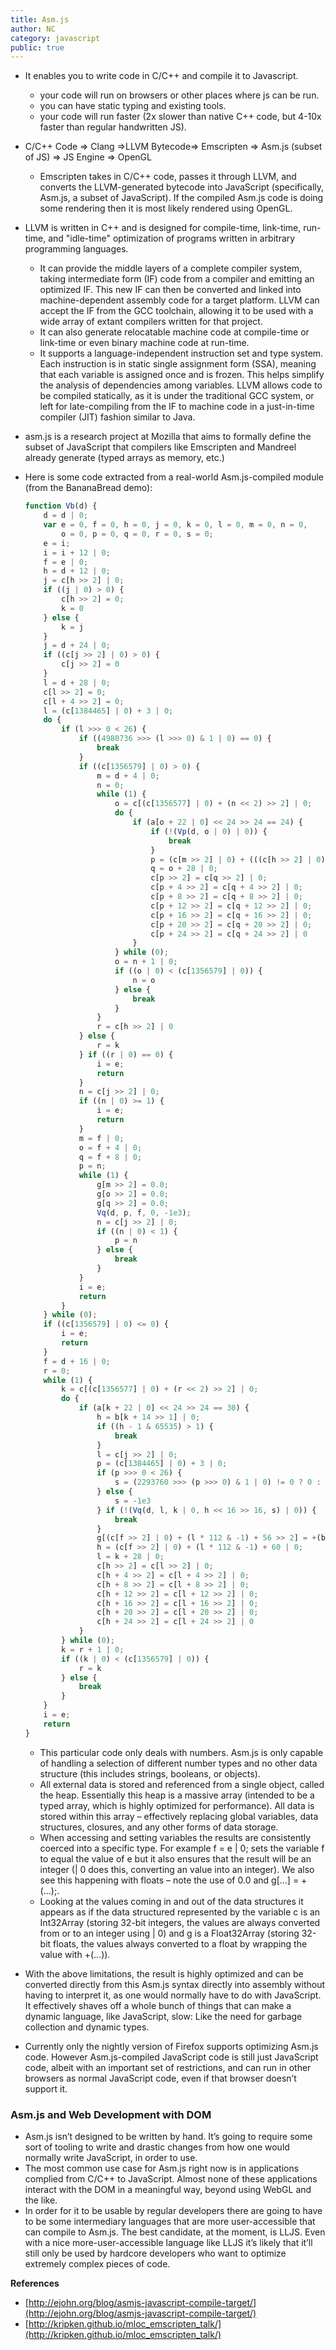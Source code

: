 ```yaml
---
title: Asm.js
author: NC
category: javascript
public: true
---
```



- It enables you to write code in C/C++ and compile it to Javascript.
	- your code will run on browsers or other places where js can be run.
	- you can have static typing and existing tools.
	- your code will run faster (2x slower than native C++ code, but 4-10x faster than regular handwritten JS).

- C/C++ Code   => Clang    =>LLVM Bytecode=>    Emscripten    => Asm.js (subset of JS) =>    JS Engine   => OpenGL
	- Emscripten takes in C/C++ code, passes it through LLVM, and converts the LLVM-generated bytecode into JavaScript (specifically, Asm.js, a subset of JavaScript). If the compiled Asm.js code is doing some rendering then it is most likely rendered using OpenGL.

- LLVM is written in C++ and is designed for compile-time, link-time, run-time, and "idle-time" optimization of programs written in arbitrary programming languages.
	- It can provide the middle layers of a complete compiler system, taking intermediate form (IF) code from a compiler and emitting an optimized IF. This new IF can then be converted and linked into machine-dependent assembly code for a target platform. LLVM can accept the IF from the GCC toolchain, allowing it to be used with a wide array of extant compilers written for that project.
	- It can also generate relocatable machine code at compile-time or link-time or even binary machine code at run-time.
	- It supports a language-independent instruction set and type system. Each instruction is in static single assignment form (SSA), meaning that each variable is assigned once and is frozen. This helps simplify the analysis of dependencies among variables. LLVM allows code to be compiled statically, as it is under the traditional GCC system, or left for late-compiling from the IF to machine code in a just-in-time compiler (JIT) fashion similar to Java.

- asm.js is a research project at Mozilla that aims to formally define the subset of JavaScript that compilers like Emscripten and Mandreel already generate (typed arrays as memory, etc.)

- Here is some code extracted from a real-world Asm.js-compiled module (from the BananaBread demo):

	```js
	function Vb(d) {
		d = d | 0;
		var e = 0, f = 0, h = 0, j = 0, k = 0, l = 0, m = 0, n = 0,
			o = 0, p = 0, q = 0, r = 0, s = 0;
		e = i;
		i = i + 12 | 0;
		f = e | 0;
		h = d + 12 | 0;
		j = c[h >> 2] | 0;
		if ((j | 0) > 0) {
			c[h >> 2] = 0;
			k = 0
		} else {
			k = j
		}
		j = d + 24 | 0;
		if ((c[j >> 2] | 0) > 0) {
			c[j >> 2] = 0
		}
		l = d + 28 | 0;
		c[l >> 2] = 0;
		c[l + 4 >> 2] = 0;
		l = (c[1384465] | 0) + 3 | 0;
		do {
			if (l >>> 0 < 26) {
				if ((4980736 >>> (l >>> 0) & 1 | 0) == 0) {
					break
				}
				if ((c[1356579] | 0) > 0) {
					m = d + 4 | 0;
					n = 0;
					while (1) {
						o = c[(c[1356577] | 0) + (n << 2) >> 2] | 0;
						do {
							if (a[o + 22 | 0] << 24 >> 24 == 24) {
								if (!(Vp(d, o | 0) | 0)) {
									break
								}
								p = (c[m >> 2] | 0) + (((c[h >> 2] | 0) - 1 | 0) * 40 & -1) + 12 | 0;
								q = o + 28 | 0;
								c[p >> 2] = c[q >> 2] | 0;
								c[p + 4 >> 2] = c[q + 4 >> 2] | 0;
								c[p + 8 >> 2] = c[q + 8 >> 2] | 0;
								c[p + 12 >> 2] = c[q + 12 >> 2] | 0;
								c[p + 16 >> 2] = c[q + 16 >> 2] | 0;
								c[p + 20 >> 2] = c[q + 20 >> 2] | 0;
								c[p + 24 >> 2] = c[q + 24 >> 2] | 0
							}
						} while (0);
						o = n + 1 | 0;
						if ((o | 0) < (c[1356579] | 0)) {
							n = o
						} else {
							break
						}
					}
					r = c[h >> 2] | 0
				} else {
					r = k
				} if ((r | 0) == 0) {
					i = e;
					return
				}
				n = c[j >> 2] | 0;
				if ((n | 0) >= 1) {
					i = e;
					return
				}
				m = f | 0;
				o = f + 4 | 0;
				q = f + 8 | 0;
				p = n;
				while (1) {
					g[m >> 2] = 0.0;
					g[o >> 2] = 0.0;
					g[q >> 2] = 0.0;
					Vq(d, p, f, 0, -1e3);
					n = c[j >> 2] | 0;
					if ((n | 0) < 1) {
						p = n
					} else {
						break
					}
				}
				i = e;
				return
			}
		} while (0);
		if ((c[1356579] | 0) <= 0) {
			i = e;
			return
		}
		f = d + 16 | 0;
		r = 0;
		while (1) {
			k = c[(c[1356577] | 0) + (r << 2) >> 2] | 0;
			do {
				if (a[k + 22 | 0] << 24 >> 24 == 30) {
					h = b[k + 14 >> 1] | 0;
					if ((h - 1 & 65535) > 1) {
						break
					}
					l = c[j >> 2] | 0;
					p = (c[1384465] | 0) + 3 | 0;
					if (p >>> 0 < 26) {
						s = (2293760 >>> (p >>> 0) & 1 | 0) != 0 ? 0 : -1e3
					} else {
						s = -1e3
					} if (!(Vq(d, l, k | 0, h << 16 >> 16, s) | 0)) {
						break
					}
					g[(c[f >> 2] | 0) + (l * 112 & -1) + 56 >> 2] = +(b[k + 12 >> 1] << 16 >> 16 | 0);
					h = (c[f >> 2] | 0) + (l * 112 & -1) + 60 | 0;
					l = k + 28 | 0;
					c[h >> 2] = c[l >> 2] | 0;
					c[h + 4 >> 2] = c[l + 4 >> 2] | 0;
					c[h + 8 >> 2] = c[l + 8 >> 2] | 0;
					c[h + 12 >> 2] = c[l + 12 >> 2] | 0;
					c[h + 16 >> 2] = c[l + 16 >> 2] | 0;
					c[h + 20 >> 2] = c[l + 20 >> 2] | 0;
					c[h + 24 >> 2] = c[l + 24 >> 2] | 0
				}
			} while (0);
			k = r + 1 | 0;
			if ((k | 0) < (c[1356579] | 0)) {
				r = k
			} else {
				break
			}
		}
		i = e;
		return
	}
	```
	- This particular code only deals with numbers. Asm.js is only capable of handling a selection of different number types and no other data structure (this includes strings, booleans, or objects).
	- All external data is stored and referenced from a single object, called the heap. Essentially this heap is a massive array (intended to be a typed array, which is highly optimized for performance). All data is stored within this array – effectively replacing global variables, data structures, closures, and any other forms of data storage.
	- When accessing and setting variables the results are consistently coerced into a specific type. For example f = e | 0; sets the variable f to equal the value of e but it also ensures that the result will be an integer (| 0 does this, converting an value into an integer). We also see this happening with floats – note the use of 0.0 and g[...] = +(...);.
	- Looking at the values coming in and out of the data structures it appears as if the data structured represented by the variable c is an Int32Array (storing 32-bit integers, the values are always converted from or to an integer using | 0) and g is a Float32Array (storing 32-bit floats, the values always converted to a float by wrapping the value with +(...)).

- With the above limitations, the result is highly optimized and can be converted directly from this Asm.js syntax directly into assembly without having to interpret it, as one would normally have to do with JavaScript. It effectively shaves off a whole bunch of things that can make a dynamic language, like JavaScript, slow: Like the need for garbage collection and dynamic types.

- Currently only the nightly version of Firefox supports optimizing Asm.js code. However Asm.js-compiled JavaScript code is still just JavaScript code, albeit with an important set of restrictions, and can run in other browsers as normal JavaScript code, even if that browser doesn’t support it.

### Asm.js and Web Development with DOM

- Asm.js isn’t designed to be written by hand. It’s going to require some sort of tooling to write and drastic changes from how one would normally write JavaScript, in order to use.
- The most common use case for Asm.js right now is in applications complied from C/C++ to JavaScript. Almost none of these applications interact with the DOM in a meaningful way, beyond using WebGL and the like.
- In order for it to be usable by regular developers there are going to have to be some intermediary languages that are more user-accessible that can compile to Asm.js. The best candidate, at the moment, is LLJS. Even with a nice more-user-accessible language like LLJS it’s likely that it’ll still only be used by hardcore developers who want to optimize extremely complex pieces of code.

**References**

- [http://ejohn.org/blog/asmjs-javascript-compile-target/](http://ejohn.org/blog/asmjs-javascript-compile-target/)
- [http://kripken.github.io/mloc_emscripten_talk/](http://kripken.github.io/mloc_emscripten_talk/)
